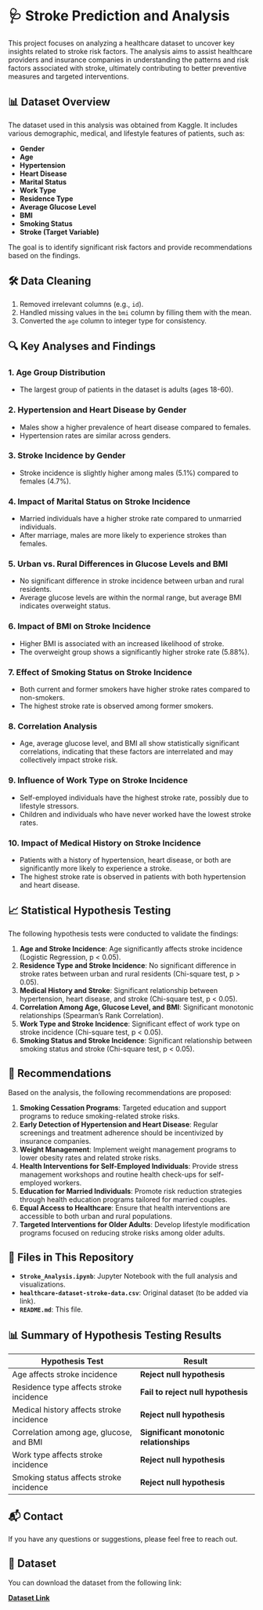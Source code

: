 # 🩺 Stroke Prediction and Analysis

This project focuses on analyzing a healthcare dataset to uncover key insights related to stroke risk factors. The analysis aims to assist healthcare providers and insurance companies in understanding the patterns and risk factors associated with stroke, ultimately contributing to better preventive measures and targeted interventions.

## 📊 Dataset Overview

The dataset used in this analysis was obtained from Kaggle. It includes various demographic, medical, and lifestyle features of patients, such as:

- **Gender**
- **Age**
- **Hypertension**
- **Heart Disease**
- **Marital Status**
- **Work Type**
- **Residence Type**
- **Average Glucose Level**
- **BMI**
- **Smoking Status**
- **Stroke (Target Variable)**

The goal is to identify significant risk factors and provide recommendations based on the findings.

## 🛠️ Data Cleaning

1. Removed irrelevant columns (e.g., `id`).
2. Handled missing values in the `bmi` column by filling them with the mean.
3. Converted the `age` column to integer type for consistency.

## 🔍 Key Analyses and Findings

### 1. Age Group Distribution
- The largest group of patients in the dataset is adults (ages 18-60).

### 2. Hypertension and Heart Disease by Gender
- Males show a higher prevalence of heart disease compared to females.
- Hypertension rates are similar across genders.

### 3. Stroke Incidence by Gender
- Stroke incidence is slightly higher among males (5.1%) compared to females (4.7%).

### 4. Impact of Marital Status on Stroke Incidence
- Married individuals have a higher stroke rate compared to unmarried individuals.
- After marriage, males are more likely to experience strokes than females.

### 5. Urban vs. Rural Differences in Glucose Levels and BMI
- No significant difference in stroke incidence between urban and rural residents.
- Average glucose levels are within the normal range, but average BMI indicates overweight status.

### 6. Impact of BMI on Stroke Incidence
- Higher BMI is associated with an increased likelihood of stroke.
- The overweight group shows a significantly higher stroke rate (5.88%).

### 7. Effect of Smoking Status on Stroke Incidence
- Both current and former smokers have higher stroke rates compared to non-smokers.
- The highest stroke rate is observed among former smokers.

### 8. Correlation Analysis
- Age, average glucose level, and BMI all show statistically significant correlations, indicating that these factors are interrelated and may collectively impact stroke risk.

### 9. Influence of Work Type on Stroke Incidence
- Self-employed individuals have the highest stroke rate, possibly due to lifestyle stressors.
- Children and individuals who have never worked have the lowest stroke rates.

### 10. Impact of Medical History on Stroke Incidence
- Patients with a history of hypertension, heart disease, or both are significantly more likely to experience a stroke.
- The highest stroke rate is observed in patients with both hypertension and heart disease.

## 📈 Statistical Hypothesis Testing

The following hypothesis tests were conducted to validate the findings:

1. **Age and Stroke Incidence**: Age significantly affects stroke incidence (Logistic Regression, p < 0.05).
2. **Residence Type and Stroke Incidence**: No significant difference in stroke rates between urban and rural residents (Chi-square test, p > 0.05).
3. **Medical History and Stroke**: Significant relationship between hypertension, heart disease, and stroke (Chi-square test, p < 0.05).
4. **Correlation Among Age, Glucose Level, and BMI**: Significant monotonic relationships (Spearman’s Rank Correlation).
5. **Work Type and Stroke Incidence**: Significant effect of work type on stroke incidence (Chi-square test, p < 0.05).
6. **Smoking Status and Stroke Incidence**: Significant relationship between smoking status and stroke (Chi-square test, p < 0.05).

## 📌 Recommendations

Based on the analysis, the following recommendations are proposed:

1. **Smoking Cessation Programs**: Targeted education and support programs to reduce smoking-related stroke risks.
2. **Early Detection of Hypertension and Heart Disease**: Regular screenings and treatment adherence should be incentivized by insurance companies.
3. **Weight Management**: Implement weight management programs to lower obesity rates and related stroke risks.
4. **Health Interventions for Self-Employed Individuals**: Provide stress management workshops and routine health check-ups for self-employed workers.
5. **Education for Married Individuals**: Promote risk reduction strategies through health education programs tailored for married couples.
6. **Equal Access to Healthcare**: Ensure that health interventions are accessible to both urban and rural populations.
7. **Targeted Interventions for Older Adults**: Develop lifestyle modification programs focused on reducing stroke risks among older adults.

## 📂 Files in This Repository

- **`Stroke_Analysis.ipynb`**: Jupyter Notebook with the full analysis and visualizations.
- **`healthcare-dataset-stroke-data.csv`**: Original dataset (to be added via link).
- **`README.md`**: This file.

## 📊 Summary of Hypothesis Testing Results

| Hypothesis Test                           | Result                                          |
| ----------------------------------------- | ----------------------------------------------- |
| Age affects stroke incidence              | **Reject null hypothesis**                      |
| Residence type affects stroke incidence   | **Fail to reject null hypothesis**              |
| Medical history affects stroke incidence  | **Reject null hypothesis**                      |
| Correlation among age, glucose, and BMI   | **Significant monotonic relationships**         |
| Work type affects stroke incidence        | **Reject null hypothesis**                      |
| Smoking status affects stroke incidence   | **Reject null hypothesis**                      |

## 📬 Contact

If you have any questions or suggestions, please feel free to reach out.

## 📂 Dataset

You can download the dataset from the following link:

**[Dataset Link]([https://www.kaggle.com/datasets/fedesoriano/stroke-prediction-dataset])**

